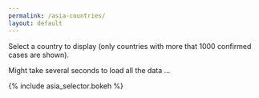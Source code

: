```yaml
---
permalink: /asia-countries/
layout: default
---
```


Select a country to display (only countries with more that 1000 confirmed cases are shown).


Might take several seconds to load all the data ...

{% include asia_selector.bokeh %}